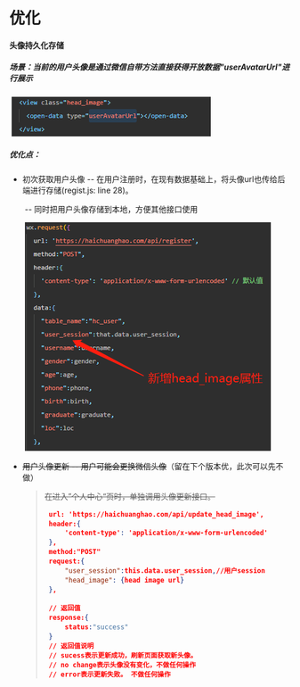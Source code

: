 # 优化

#### 头像持久化存储

##### 场景：当前的用户头像是通过微信自带方法直接获得开放数据"userAvatarUrl"进行展示

​			![image-20201104234816823](【海创】2020-11-04优化点.assets/image-20201104234816823.png)

##### 优化点：

  - 初次获取用户头像 -- 在用户注册时，在现有数据基础上，将头像url也传给后端进行存储(regist.js: line 28)。

    ​                               -- 同时把用户头像存储到本地，方便其他接口使用
    
    ​		![image-20201104235252835](【海创】2020-11-04优化点.assets/image-20201104235252835.png)
    
  - ~~用户头像更新 -- 用户可能会更换微信头像~~（留在下个版本优，此次可以先不做）
    
    > ~~在进入”个人中心“页时，单独调用头像更新接口。~~	
    >
    > ```json
    >  url: 'https://haichuanghao.com/api/update_head_image',
    >  header:{
    >      'content-type': 'application/x-www-form-urlencoded'
    >  },
    >  method:"POST"
    >  request:{
    >      "user_session":this.data.user_session,//用户session
    >      "head_image": {head image url}
    >  },
    >  
    >  // 返回值
    >  response:{
    >      status:"success"
    >  } 
    >  // 返回值说明
    >  // sucess表示更新成功，刷新页面获取新头像。
    >  // no change表示头像没有变化，不做任何操作
    >  // error表示更新失败。 不做任何操作
    > 
    > ```